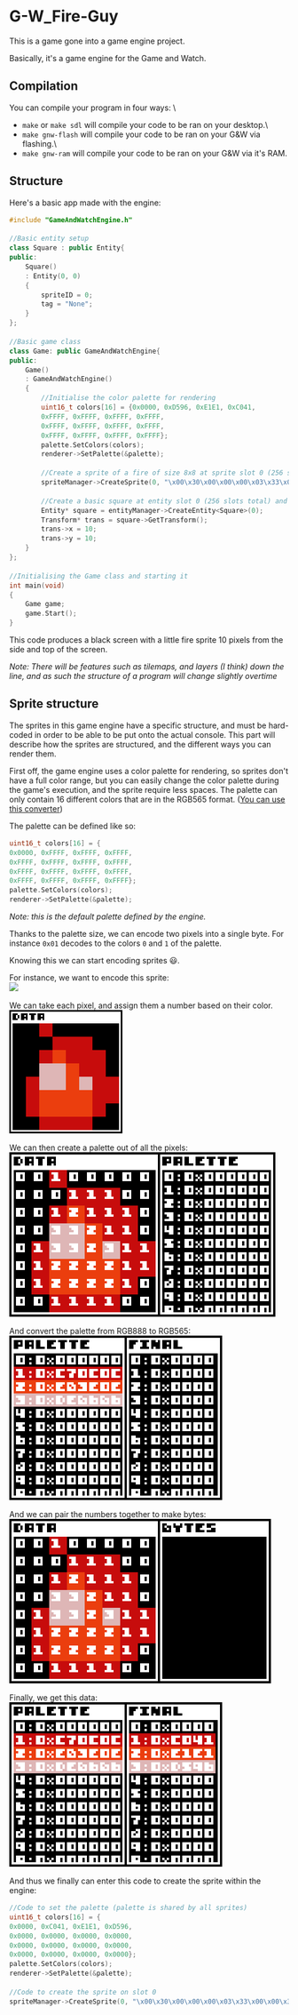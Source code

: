 # G-W_Fire-Guy

This is a game gone into a game engine project.

Basically, it's a game engine for the Game and Watch.

## Compilation

You can compile your program in four ways: \
- `make` or `make sdl` will compile your code to be ran on your desktop.\
- `make gnw-flash` will compile your code to be ran on your G&W via flashing.\
- `make gnw-ram` will compile your code to be ran on your G&W via it's RAM.

## Structure

Here's a basic  app made with the engine:

```C++
#include "GameAndWatchEngine.h"

//Basic entity setup
class Square : public Entity{
public:
	Square()
	: Entity(0, 0)
	{
		spriteID = 0;
		tag = "None";
	}
};

//Basic game class
class Game: public GameAndWatchEngine{
public:
	Game()
	: GameAndWatchEngine()
	{
		//Initialise the color palette for rendering
		uint16_t colors[16] = {0x0000, 0xD596, 0xE1E1, 0xC041, 
		0xFFFF, 0xFFFF, 0xFFFF, 0xFFFF,
		0xFFFF, 0xFFFF, 0xFFFF, 0xFFFF,
		0xFFFF, 0xFFFF, 0xFFFF, 0xFFFF};
		palette.SetColors(colors);
		renderer->SetPalette(&palette);

		//Create a sprite of a fire of size 8x8 at sprite slot 0 (256 slots total)
		spriteManager->CreateSprite(0, "\x00\x30\x00\x00\x00\x03\x33\x00\x00\x32\x33\x30\x00\x11\x23\x30\x03\x11\x21\x33\x03\x22\x22\x33\x03\x22\x22\x33\x00\x33\x33\x00", 4, 8);

		//Create a basic square at entity slot 0 (256 slots total) and setup its position to be (10;10)
		Entity* square = entityManager->CreateEntity<Square>(0);
		Transform* trans = square->GetTransform();
		trans->x = 10;
		trans->y = 10;
	}
};

//Initialising the Game class and starting it
int main(void)
{
	Game game;
	game.Start();
}
```

This code produces a black screen with a little fire sprite 10 pixels from the side and top of the screen.

*Note: There will be features such as tilemaps, and layers (I think) down the line, and as such the structure of a program will change slightly overtime*

## Sprite structure

The sprites in this game engine have a specific structure, and must be hard-coded in order to be able to be put onto the actual console. This part will describe how the sprites are structured, and the different ways you can render them.

First off, the game engine uses a color palette for rendering, so sprites don't have a full color range, but you can easily change the color palette during the game's execution, and the sprite require less spaces. 
The palette can only contain 16 different colors that are in the RGB565 format. ([You can use this converter](http://drakker.org/convert_rgb565.html))

The palette can be defined like so:
```C++
uint16_t colors[16] = {
0x0000, 0xFFFF, 0xFFFF, 0xFFFF, 
0xFFFF, 0xFFFF, 0xFFFF, 0xFFFF,
0xFFFF, 0xFFFF, 0xFFFF, 0xFFFF,
0xFFFF, 0xFFFF, 0xFFFF, 0xFFFF};
palette.SetColors(colors);
renderer->SetPalette(&palette);
```
*Note: this is the default palette defined by the engine.*

Thanks to the palette size, we can encode two pixels into a single byte.
For instance `0x01` decodes to the colors `0` and `1` of the palette.

Knowing this we can start encoding sprites :smiley:.

For instance, we want to encode this sprite:\
![](images/exampleSprite.png)

We can take each pixel, and assign them a number based on their color.\
![](images/ExampleEncoding1.gif)

We can then create a palette out of all the pixels:\
![](images/ExampleEncoding2.gif)

And convert the palette from RGB888 to RGB565:\
![](images/ExampleEncoding3.gif)

And we can pair the numbers together to make bytes:\
![](images/ExampleEncoding4.gif)

Finally, we get this data:\
![](images/FinalEncoding.png)

And thus we finally can enter this code to create the sprite within the engine:
```C++
//Code to set the palette (palette is shared by all sprites)
uint16_t colors[16] = {
0x0000, 0xC041, 0xE1E1, 0xD596, 
0x0000, 0x0000, 0x0000, 0x0000,
0x0000, 0x0000, 0x0000, 0x0000,
0x0000, 0x0000, 0x0000, 0x0000};
palette.SetColors(colors);
renderer->SetPalette(&palette);

//Code to create the sprite on slot 0
spriteManager->CreateSprite(0, "\x00\x30\x00\x00\x00\x03\x33\x00\x00\x32\x33\x30\x00\x11\x23\x30\x03\x11\x21\x33\x03\x22\x22\x33\x03\x22\x22\x33\x00\x33\x33\x00", 4, 8);
```
